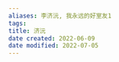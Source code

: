 ```yaml
---
aliases: 李济沅, 我永远的好室友1 
tags: 
title: 济沅
date created: 2022-06-09
date modified: 2022-07-05
---
```


